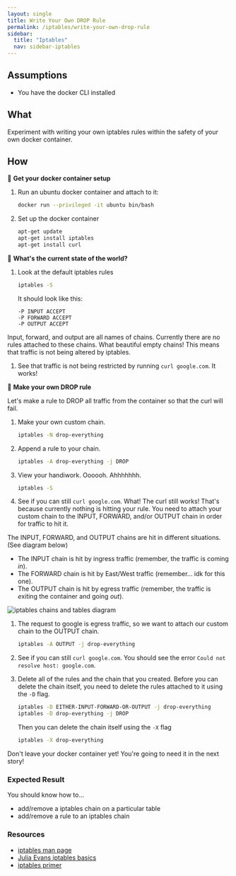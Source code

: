 ```yaml
---
layout: single
title: Write Your Own DROP Rule
permalink: /iptables/write-your-own-drop-rule
sidebar:
  title: "Iptables"
  nav: sidebar-iptables
---
```


## Assumptions
- You have the docker CLI installed

## What
Experiment with writing your own iptables rules within the safety of your own
docker container.

## How

📝 **Get your docker container setup**
1. Run an ubuntu docker container and attach to it:
   ```bash
   docker run --privileged -it ubuntu bin/bash
   ```
1. Set up the docker container
   ```bash
   apt-get update
   apt-get install iptables
   apt-get install curl
   ```

📝 **What's the current state of the world?**
1. Look at the default iptables rules
   ```bash
   iptables -S
   ```
   It should look like this:
   ```
   -P INPUT ACCEPT
   -P FORWARD ACCEPT
   -P OUTPUT ACCEPT
   ```
Input, forward, and output are all names of chains. Currently there are no
rules attached to these chains. What beautiful empty chains! This means that
traffic is not being altered by iptables.

1. See that traffic is not being restricted by running `curl google.com`.  It
   works!

📝 **Make your own DROP rule**

Let's make a rule to DROP all traffic from the container so that the curl will
fail.

1. Make your own custom chain.
   ```bash
   iptables -N drop-everything
   ```
1. Append a rule to your chain.
   ```bash
   iptables -A drop-everything -j DROP
   ```
1. View your handiwork. Oooooh. Ahhhhhhh.
   ```bash
   iptables -S
   ```
1. See if you can still `curl google.com`. What! The curl still works!
That's because currently nothing is hitting your rule. You need to attach your custom chain to the INPUT, FORWARD, and/or OUTPUT chain in order for traffic to hit it.

The INPUT, FORWARD, and OUTPUT chains are hit in different situations. (See diagram below)
- The INPUT chain is hit by ingress traffic (remember, the traffic is coming *in*).
- The FORWARD chain is hit by East/West traffic (remember... idk for this one).
- The OUTPUT chain is hit by egress traffic (remember, the traffic is *e*xiting the container and going *out*).

![iptables chains and tables diagram](https://storage.googleapis.com/cf-networking-onboarding-images-owned-by-ameowlia/iptables-tables-and-chains-diagram.png)

1. The request to google is egress traffic, so we want to attach our custom chain to the OUTPUT chain.
   ```bash
   iptables -A OUTPUT -j drop-everything
   ```

1. See if you can still `curl google.com`. You should see the error `Could not resolve host: google.com`.
1. Delete all of the rules and the chain that you created.
Before you can delete the chain itself, you need to delete the rules attached to it using the `-D` flag.
   ```bash
   iptables -D EITHER-INPUT-FORWARD-OR-OUTPUT -j drop-everything
   iptables -D drop-everything -j DROP
   ```
   Then you can delete the chain itself using the `-X` flag
   ```bash
   iptables -X drop-everything
   ```

Don't leave your docker container yet! You're going to need it in the next story!

### Expected Result

You should know how to...
- add/remove a iptables chain on a particular table
- add/remove a rule to an iptables chain

### Resources
* [iptables man page](http://ipset.netfilter.org/iptables.man.html)
* [Julia Evans iptables basics](https://jvns.ca/blog/2017/06/07/iptables-basics/)
* [iptables primer](https://danielmiessler.com/study/iptables/)

